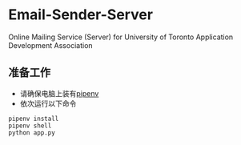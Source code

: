 # Email-Sender-Server
Online Mailing Service (Server) for University of Toronto Application Development Association

## 准备工作
- 请确保电脑上装有[pipenv](https://github.com/pypa/pipenv)
- 依次运行以下命令
```
pipenv install
pipenv shell
python app.py
```
